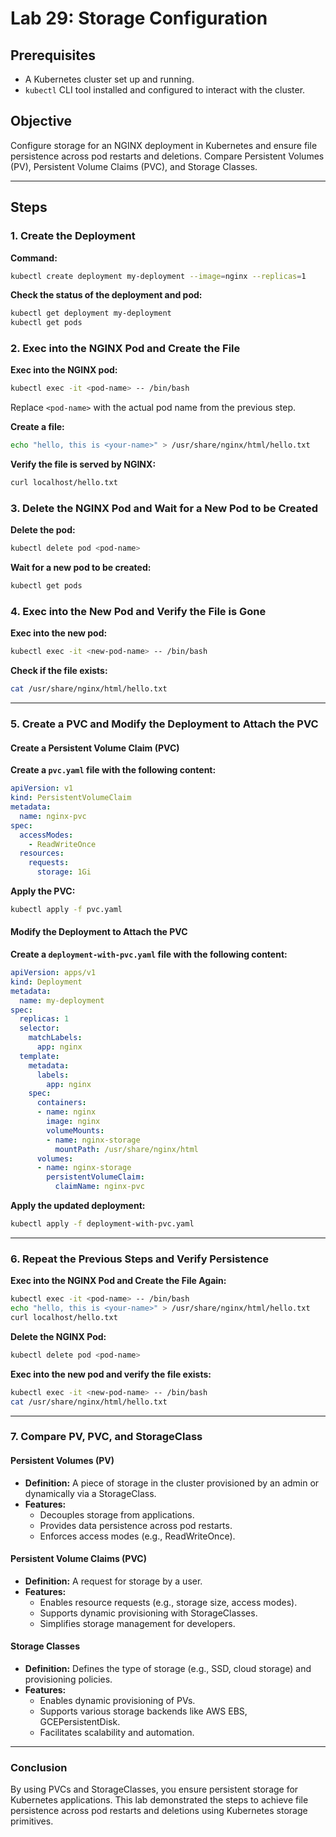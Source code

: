 # Lab 29: Storage Configuration

## **Prerequisites**
- A Kubernetes cluster set up and running.
- `kubectl` CLI tool installed and configured to interact with the cluster.

## **Objective**
Configure storage for an NGINX deployment in Kubernetes and ensure file persistence across pod restarts and deletions. Compare Persistent Volumes (PV), Persistent Volume Claims (PVC), and Storage Classes.

---

## **Steps**

### **1. Create the Deployment**

**Command:**
```bash
kubectl create deployment my-deployment --image=nginx --replicas=1
```

**Check the status of the deployment and pod:**
```bash
kubectl get deployment my-deployment
kubectl get pods
```

### **2. Exec into the NGINX Pod and Create the File**

**Exec into the NGINX pod:**
```bash
kubectl exec -it <pod-name> -- /bin/bash
```
Replace `<pod-name>` with the actual pod name from the previous step.

**Create a file:**
```bash
echo "hello, this is <your-name>" > /usr/share/nginx/html/hello.txt
```

**Verify the file is served by NGINX:**
```bash
curl localhost/hello.txt
```

### **3. Delete the NGINX Pod and Wait for a New Pod to be Created**

**Delete the pod:**
```bash
kubectl delete pod <pod-name>
```

**Wait for a new pod to be created:**
```bash
kubectl get pods
```

### **4. Exec into the New Pod and Verify the File is Gone**

**Exec into the new pod:**
```bash
kubectl exec -it <new-pod-name> -- /bin/bash
```

**Check if the file exists:**
```bash
cat /usr/share/nginx/html/hello.txt
```

---

### **5. Create a PVC and Modify the Deployment to Attach the PVC**

#### **Create a Persistent Volume Claim (PVC)**

**Create a `pvc.yaml` file with the following content:**
```yaml
apiVersion: v1
kind: PersistentVolumeClaim
metadata:
  name: nginx-pvc
spec:
  accessModes:
    - ReadWriteOnce
  resources:
    requests:
      storage: 1Gi
```

**Apply the PVC:**
```bash
kubectl apply -f pvc.yaml
```

#### **Modify the Deployment to Attach the PVC**

**Create a `deployment-with-pvc.yaml` file with the following content:**
```yaml
apiVersion: apps/v1
kind: Deployment
metadata:
  name: my-deployment
spec:
  replicas: 1
  selector:
    matchLabels:
      app: nginx
  template:
    metadata:
      labels:
        app: nginx
    spec:
      containers:
      - name: nginx
        image: nginx
        volumeMounts:
        - name: nginx-storage
          mountPath: /usr/share/nginx/html
      volumes:
      - name: nginx-storage
        persistentVolumeClaim:
          claimName: nginx-pvc
```

**Apply the updated deployment:**
```bash
kubectl apply -f deployment-with-pvc.yaml
```

---

### **6. Repeat the Previous Steps and Verify Persistence**

**Exec into the NGINX Pod and Create the File Again:**
```bash
kubectl exec -it <pod-name> -- /bin/bash
echo "hello, this is <your-name>" > /usr/share/nginx/html/hello.txt
curl localhost/hello.txt
```

**Delete the NGINX Pod:**
```bash
kubectl delete pod <pod-name>
```

**Exec into the new pod and verify the file exists:**
```bash
kubectl exec -it <new-pod-name> -- /bin/bash
cat /usr/share/nginx/html/hello.txt
```

---

### **7. Compare PV, PVC, and StorageClass**

#### **Persistent Volumes (PV)**
- **Definition:** A piece of storage in the cluster provisioned by an admin or dynamically via a StorageClass.
- **Features:**
  - Decouples storage from applications.
  - Provides data persistence across pod restarts.
  - Enforces access modes (e.g., ReadWriteOnce).

#### **Persistent Volume Claims (PVC)**
- **Definition:** A request for storage by a user.
- **Features:**
  - Enables resource requests (e.g., storage size, access modes).
  - Supports dynamic provisioning with StorageClasses.
  - Simplifies storage management for developers.

#### **Storage Classes**
- **Definition:** Defines the type of storage (e.g., SSD, cloud storage) and provisioning policies.
- **Features:**
  - Enables dynamic provisioning of PVs.
  - Supports various storage backends like AWS EBS, GCEPersistentDisk.
  - Facilitates scalability and automation.

---

### **Conclusion**
By using PVCs and StorageClasses, you ensure persistent storage for Kubernetes applications. This lab demonstrated the steps to achieve file persistence across pod restarts and deletions using Kubernetes storage primitives.


